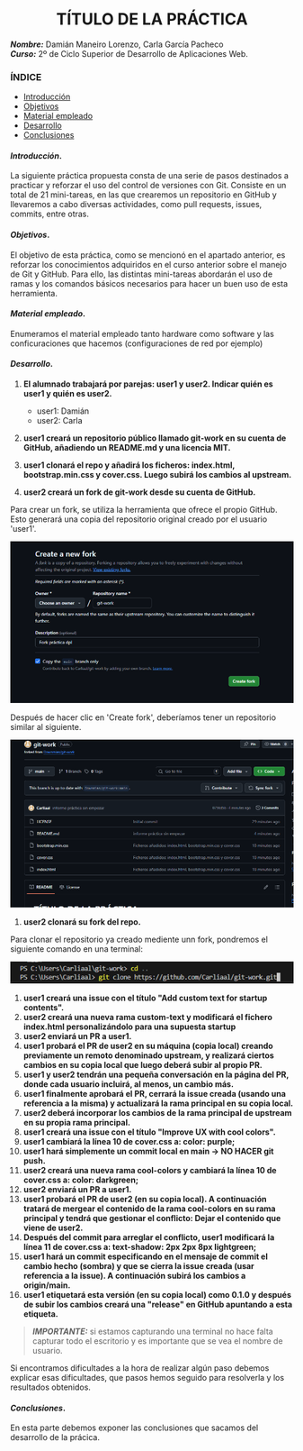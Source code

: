 <center>

# TÍTULO DE LA PRÁCTICA


</center>

***Nombre:*** Damián Maneiro Lorenzo, Carla García Pacheco  
***Curso:*** 2º de Ciclo Superior de Desarrollo de Aplicaciones Web.

### ÍNDICE

+ [Introducción](#id1)
+ [Objetivos](#id2)
+ [Material empleado](#id3)
+ [Desarrollo](#id4)
+ [Conclusiones](#id5)


#### ***Introducción***. <a name="id1"></a>

La siguiente práctica propuesta consta de una serie de pasos destinados a practicar y reforzar el uso del control de versiones con Git. Consiste en un total de 21 mini-tareas, en las que crearemos un repositorio en GitHub y llevaremos a cabo diversas actividades, como pull requests, issues, commits, entre otras.

#### ***Objetivos***. <a name="id2"></a>

El objetivo de esta práctica, como se mencionó en el apartado anterior, es reforzar los conocimientos adquiridos en el curso anterior sobre el manejo de Git y GitHub. Para ello, las distintas mini-tareas abordarán el uso de ramas y los comandos básicos necesarios para hacer un buen uso de esta herramienta.

#### ***Material empleado***. <a name="id3"></a>

Enumeramos el material empleado tanto hardware como software y las conficuraciones que hacemos (configuraciones de red por ejemplo) 

#### ***Desarrollo***. <a name="id4"></a>

1. **El alumnado trabajará por parejas: user1 y user2. Indicar quién es user1 y quién es user2.**
    + user1: Damián
    + user2: Carla

1. **user1 creará un repositorio público llamado git-work en su cuenta de GitHub, añadiendo un README.md y una licencia MIT.**
1. **user1 clonará el repo y añadirá los ficheros: index.html, bootstrap.min.css y cover.css. Luego subirá los cambios al upstream.**
1. **user2 creará un fork de git-work desde su cuenta de GitHub.**

Para crear un fork, se utiliza la herramienta que ofrece el propio GitHub. Esto generará una copia del repositorio original creado por el usuario 'user1'.

![Creación del fork](/imagenes%20usuario%202/imagen_2025-09-20_142931700.png)

Después de hacer clic en 'Create fork', deberíamos tener un repositorio similar al siguiente.

![Fork creado](/imagenes%20usuario%202/imagen_2025-09-20_143051867.png)

1. **user2 clonará su fork del repo.**

Para clonar el repositorio ya creado mediente unn fork, pondremos el siguiente comando en una terminal:

![Clonación repositorio](/imagenes%20usuario%202/imagen_2025-09-20_144555887.png)
1. **user1 creará una issue con el título "Add custom text for startup contents".**
1. **user2 creará una nueva rama custom-text y modificará el fichero index.html personalizándolo para una supuesta startup**
1. **user2 enviará un PR a user1.**
1. **user1 probará el PR de user2 en su máquina (copia local) creando previamente un remoto denominado upstream, y realizará ciertos cambios en su copia local que luego deberá subir al propio PR.**
1. **user1 y user2 tendrán una pequeña conversación en la página del PR, donde cada usuario incluirá, al menos, un cambio más.**
1. **user1 finalmente aprobará el PR, cerrará la issue creada (usando una referencia a la misma) y actualizará la rama principal en su copia local.**
1. **user2 deberá incorporar los cambios de la rama principal de upstream en su propia rama principal.**
1. **user1 creará una issue con el título "Improve UX with cool colors".**
1. **user1 cambiará la línea 10 de cover.css a: color: purple;**
1. **user1 hará simplemente un commit local en main → NO HACER git push.**
1. **user2 creará una nueva rama cool-colors y cambiará la línea 10 de cover.css a: color: darkgreen;**
1. **user2 enviará un PR a user1.**
1. **user1 probará el PR de user2 (en su copia local). A continuación tratará de mergear el contenido de la rama cool-colors en su rama principal y tendrá que gestionar el conflicto: Dejar el contenido que viene de user2.**
1. **Después del commit para arreglar el conflicto, user1 modificará la línea 11 de cover.css a: text-shadow: 2px 2px 8px lightgreen;**
1. **user1 hará un commit especificando en el mensaje de commit el cambio hecho (sombra) y que se cierra la issue creada (usar referencia a la issue). A continuación subirá los cambios a origin/main.**
1. **user1 etiquetará esta versión (en su copia local) como 0.1.0 y después de subir los cambios creará una "release" en GitHub apuntando a esta etiqueta.**



> ***IMPORTANTE:*** si estamos capturando una terminal no hace falta capturar todo el escritorio y es importante que se vea el nombre de usuario.

Si encontramos dificultades a la hora de realizar algún paso debemos explicar esas dificultades, que pasos hemos seguido para resolverla y los resultados obtenidos.

#### ***Conclusiones***. <a name="id5"></a>

En esta parte debemos exponer las conclusiones que sacamos del desarrollo de la prácica.